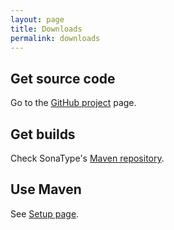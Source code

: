 ```yaml
---
layout: page
title: Downloads
permalink: downloads
---
```


## Get source code

Go to the [GitHub project](https://github.com/pousse-cafe) page.

## Get builds

Check SonaType's [Maven repository](https://oss.sonatype.org/content/groups/public/org/pousse-cafe-framework/).

## Use Maven

See [Setup page](/doc/setup).
